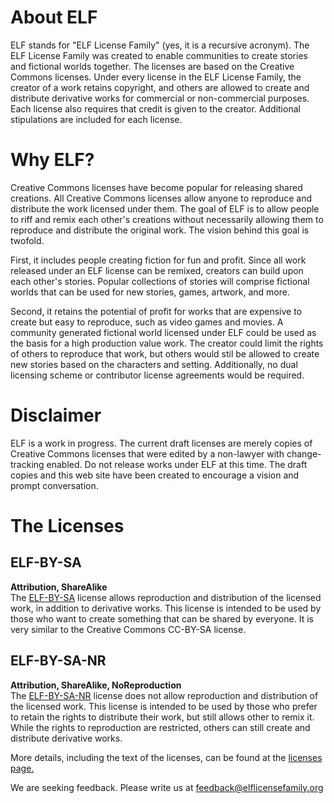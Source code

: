 # About ELF
ELF stands for "ELF License Family" (yes, it is a recursive acronym).
The ELF License Family was created to enable communities to create stories and fictional worlds together.
The licenses are based on the Creative Commons licenses.
Under every license in the ELF License Family, the creator of a work retains copyright, and others are allowed to create and distribute derivative works for commercial or non-commercial purposes.
Each license also requires that credit is given to the creator.
Additional stipulations are included for each license.

# Why ELF?
Creative Commons licenses have become popular for releasing shared creations.
All Creative Commons licenses allow anyone to reproduce and distribute the work licensed under them.
The goal of ELF is to allow people to riff and remix each other's creations without necessarily allowing them to reproduce and distribute the original work.
The vision behind this goal is twofold.
  
First, it includes people creating fiction for fun and profit.
Since all work released under an ELF license can be remixed, creators can build upon each other's stories.
Popular collections of stories will comprise fictional worlds that can be used for new stories, games, artwork, and more.
  
Second, it retains the potential of profit for works that are expensive to create but easy to reproduce, such as video games and movies.
A community generated fictional world licensed under ELF could be used as the basis for a high production value work.
The creator could limit the rights of others to reproduce that work, but others would stil be allowed to create new stories based on the characters and setting.
Additionally, no dual licensing scheme or contributor license agreements would be required.

# Disclaimer
ELF is a work in progress.  The current draft licenses are merely copies of Creative Commons licenses that were edited by a non-lawyer with change-tracking enabled.  Do not release works under ELF at this time.  The draft copies and this web site have been created to encourage a vision and prompt conversation.

# The Licenses
## ELF-BY-SA
**Attribution, ShareAlike**  
The [ELF-BY-SA](https://elflicensefamily.org/docs/ELF-BY-SA_1.0_draft01.pdf) license allows reproduction and distribution of the licensed work, in addition to derivative works.
This license is intended to be used by those who want to create something that can be shared by everyone.
It is very similar to the Creative Commons CC-BY-SA license.

## ELF-BY-SA-NR
**Attribution, ShareAlike, NoReproduction**  
The [ELF-BY-SA-NR](https://elflicensefamily.org/docs/ELF-BY-SA-NR_1.0_draft01.pdf) license does not allow reproduction and distribution of the licensed work.
This license is intended to be used by those who prefer to retain the rights to distribute their work, but still allows other to remix it.
While the rights to reproduction are restricted, others can still create and distribute derivative works.
  
More details, including the text of the licenses, can be found at the [licenses page.](https://elflicensefamily.org/licenses)
  
We are seeking feedback.  Please write us at <feedback@elflicensefamily.org>

